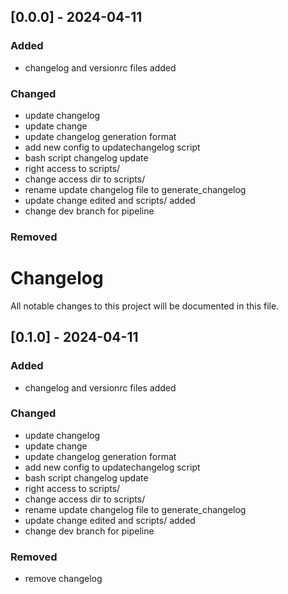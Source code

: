 ## [0.0.0] - 2024-04-11

### Added

- changelog and versionrc files added

### Changed

- update changelog
- update change
- update changelog generation format
- add new config to updatechangelog script
- bash script changelog update
- right access to scripts/
- change access dir to scripts/
- rename update changelog file to generate_changelog
- update change edited and scripts/ added
- change dev branch for pipeline

### Removed


# Changelog

All notable changes to this project will be documented in this file.

## [0.1.0] - 2024-04-11

### Added

- changelog and versionrc files added

### Changed

- update changelog
- update change
- update changelog generation format
- add new config to updatechangelog script
- bash script changelog update
- right access to scripts/
- change access dir to scripts/
- rename update changelog file to generate_changelog
- update change edited and scripts/ added
- change dev branch for pipeline

### Removed

- remove changelog
